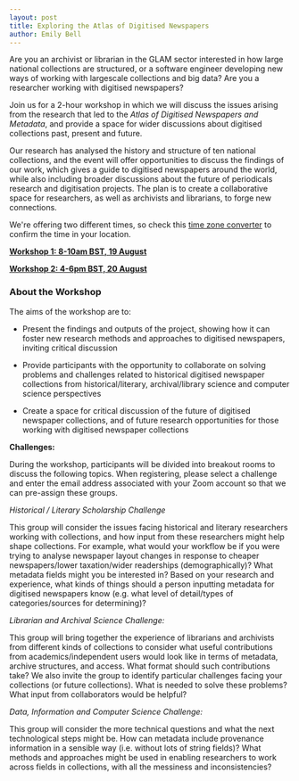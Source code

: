 ```yaml
---
layout: post
title: Exploring the Atlas of Digitised Newspapers
author: Emily Bell
---
```

Are you an archivist or librarian in the GLAM sector interested in how large national collections are structured, or a software engineer
developing new ways of working with largescale collections and big data? Are you a researcher working with digitised newspapers? 

Join us for a 2-hour workshop in which we will discuss the issues arising from the research that led to the *Atlas of Digitised Newspapers and Metadata*, and provide a space for wider discussions about digitised collections past, present and future.
  
Our research has analysed the history and structure of ten national collections, and the event will offer opportunities to discuss the findings of our work, 
which gives a guide to digitised newspapers around the world, while also including broader discussions about the future of periodicals research and digitisation projects. 
The plan is to create a collaborative space for researchers, as well as archivists and librarians, to forge new connections.
  
We're offering two different times, so check this [time zone converter](https://www.timeanddate.com/worldclock/converter.html?iso=20200515T140000&p1=136) to confirm the time 
in your location.
 
**[Workshop 1: 8-10am BST, 19 August](https://www.eventbrite.co.uk/e/exploring-the-atlas-of-digitised-newspapers-registration-114960931240?aff=AtlasWebsite)**
  
**[Workshop 2: 4-6pm BST, 20 August](https://www.eventbrite.co.uk/e/exploring-the-atlas-of-digitised-newspapers-registration-114986441542?aff=AtlasWebsite)**
  
### About the Workshop 
  
The aims of the workshop are to:

* Present the findings and outputs of the project, showing how it can foster new research methods and approaches to digitised newspapers, inviting critical discussion
  
* Provide participants with the opportunity to collaborate on solving problems and challenges related to historical digitised newspaper collections from historical/literary, 
archival/library science and computer science perspectives
  
* Create a space for critical discussion of the future of digitised newspaper collections, and of future research opportunities for those working with digitised newspaper 
collections
  
**Challenges:**

During the workshop, participants will be divided into breakout rooms to discuss the following topics. When registering, please select a challenge and enter the email 
address associated with your Zoom account so that we can pre-assign these groups.
  
*Historical / Literary Scholarship Challenge*
  
This group will consider the issues facing historical and literary researchers working with collections, and how input from these researchers might help shape 
collections. For example, what would your workflow be if you were trying to analyse newspaper layout changes in response to cheaper newspapers/lower taxation/wider readerships 
(demographically)? What metadata fields might you be interested in? Based on your research and experience, what kinds of things should a person inputting metadata for 
digitised newspapers know (e.g. what level of detail/types of categories/sources for determining)?
  
*Librarian and Archival Science Challenge:*
  
This group will bring together the experience of librarians and archivists from different kinds of collections to consider what useful contributions from academics/independent 
users would look like in terms of metadata, archive structures, and access. What format should such contributions take? We also invite the group to identify particular 
challenges facing your collections (or future collections). What is needed to solve these problems? What input from collaborators would be helpful?
  
*Data, Information and Computer Science Challenge:*
  
This group will consider the more technical questions and what the next technological steps might be. How can metadata include provenance information in a 
sensible way (i.e. without lots of string fields)? What methods and approaches might be used in enabling researchers to work across fields in collections, with all 
the messiness and inconsistencies?
